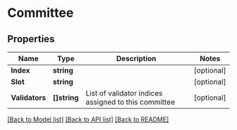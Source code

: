# Committee

## Properties

Name | Type | Description | Notes
------------ | ------------- | ------------- | -------------
**Index** | **string** |  | [optional] 
**Slot** | **string** |  | [optional] 
**Validators** | **[]string** | List of validator indices assigned to this committee | [optional] 

[[Back to Model list]](../README.md#documentation-for-models) [[Back to API list]](../README.md#documentation-for-api-endpoints) [[Back to README]](../README.md)


